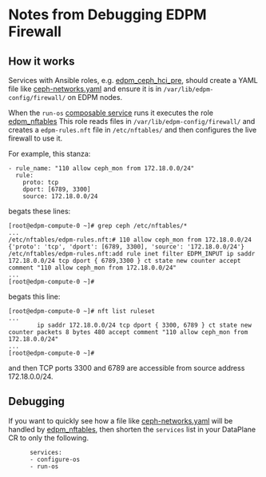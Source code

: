 # Notes from Debugging EDPM Firewall

## How it works

Services with Ansible roles, e.g. 
[edpm_ceph_hci_pre](https://github.com/openstack-k8s-operators/edpm-ansible/tree/main/roles/edpm_ceph_hci_pre),
should create a YAML file like
[ceph-networks.yaml](ceph-networks.yaml)
and ensure it is in `/var/lib/edpm-config/firewall/` on EDPM nodes.

When the `run-os`
[composable service](https://openstack-k8s-operators.github.io/dataplane-operator/composable_services/)
runs it executes the role
[edpm_nftables](https://github.com/openstack-k8s-operators/edpm-ansible/tree/main/roles/edpm_nftables)
This role reads files in `/var/lib/edpm-config/firewall/`
and creates a `edpm-rules.nft` file in `/etc/nftables/` and then
configures the live firewall to use it.

For example, this stanza:
```
- rule_name: "110 allow ceph_mon from 172.18.0.0/24"
  rule:
    proto: tcp
    dport: [6789, 3300]
    source: 172.18.0.0/24
```
begats these lines:
```
[root@edpm-compute-0 ~]# grep ceph /etc/nftables/*
...
/etc/nftables/edpm-rules.nft:# 110 allow ceph_mon from 172.18.0.0/24 {'proto': 'tcp', 'dport': [6789, 3300], 'source': '172.18.0.0/24'}
/etc/nftables/edpm-rules.nft:add rule inet filter EDPM_INPUT ip saddr 172.18.0.0/24 tcp dport { 6789,3300 } ct state new counter accept comment "110 allow ceph_mon from 172.18.0.0/24"
...
[root@edpm-compute-0 ~]#
```
begats this line:
```
[root@edpm-compute-0 ~]# nft list ruleset
...
		ip saddr 172.18.0.0/24 tcp dport { 3300, 6789 } ct state new counter packets 8 bytes 480 accept comment "110 allow ceph_mon from 172.18.0.0/24"
...
[root@edpm-compute-0 ~]#
```
and then TCP ports 3300 and 6789 are accessible from source address 172.18.0.0/24.

## Debugging

If you want to quickly see how a file
like [ceph-networks.yaml](ceph-networks.yaml)
will be handled by
[edpm_nftables](https://github.com/openstack-k8s-operators/edpm-ansible/tree/main/roles/edpm_nftables),
then shorten the `services` list in your DataPlane CR to only the
following.
```
      services:
      - configure-os
      - run-os
```
